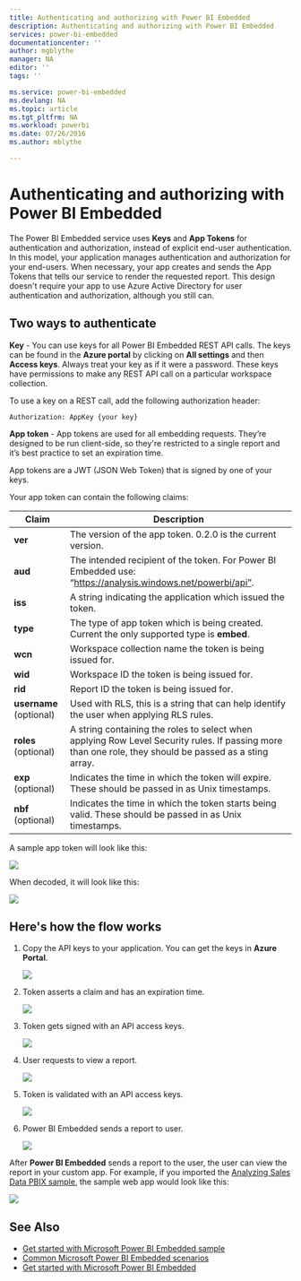 ```yaml
---
title: Authenticating and authorizing with Power BI Embedded
description: Authenticating and authorizing with Power BI Embedded
services: power-bi-embedded
documentationcenter: ''
author: mgblythe
manager: NA
editor: ''
tags: ''

ms.service: power-bi-embedded
ms.devlang: NA
ms.topic: article
ms.tgt_pltfrm: NA
ms.workload: powerbi
ms.date: 07/26/2016
ms.author: mblythe

---
```

# Authenticating and authorizing with Power BI Embedded
The Power BI Embedded service uses **Keys** and **App Tokens** for authentication and authorization, instead of explicit end-user authentication. In this model, your application manages authentication and authorization for your end-users. When necessary, your app creates and sends the App Tokens that tells our service to render the requested report. This design doesn't require your app to use Azure Active Directory for user authentication and authorization, although you still can.

## Two ways to authenticate
**Key** -  You can use keys for all Power BI Embedded REST API calls. The keys can be found in the **Azure portal** by clicking on **All settings** and then **Access keys**. Always treat your key as if it were a password. These keys have permissions to make any REST API call on a particular workspace collection.

To use a key on a REST call, add the following authorization header:            

    Authorization: AppKey {your key}

**App token** - App tokens are used for all embedding requests. They’re designed to be run client-side, so they're restricted to a single report and it’s best practice to set an expiration time.

App tokens are a JWT (JSON Web Token) that is signed by one of your keys.

Your app token can contain the following claims:

| Claim | Description |
| --- | --- |
| **ver** |The version of the app token. 0.2.0 is the current version. |
| **aud** |The intended recipient of the token. For Power BI Embedded use: “https://analysis.windows.net/powerbi/api”. |
| **iss** |A string indicating the application which issued the token. |
| **type** |The type of app token which is being created. Current the only supported type is **embed**. |
| **wcn** |Workspace collection name the token is being issued for. |
| **wid** |Workspace ID the token is being issued for. |
| **rid** |Report ID the token is being issued for. |
| **username** (optional) |Used with RLS, this is a string that can help identify the user when applying RLS rules. |
| **roles** (optional) |A string containing the roles to select when applying Row Level Security rules. If passing more than one role, they should be passed as a sting array. |
| **exp** (optional) |Indicates the time in which the token will expire. These should be passed in as Unix timestamps. |
| **nbf** (optional) |Indicates the time in which the token starts being valid. These should be passed in as Unix timestamps. |

A sample app token will look like this:

![](media\\power-bi-embedded-app-token-flow\\power-bi-embedded-app-token-flow-sample-coded.png)

When decoded, it will look like this:

![](media\\power-bi-embedded-app-token-flow\\power-bi-embedded-app-token-flow-sample-decoded.png)

## Here's how the flow works
1. Copy the API keys to your application. You can get the keys in **Azure Portal**.
   
    ![](media\\powerbi-embedded-get-started-sample\\azure-portal.png)
2. Token asserts a claim and has an expiration time.
   
    ![](media\\powerbi-embedded-get-started-sample\\power-bi-embedded-token-2.png)
3. Token gets signed with an API access keys.
   
    ![](media\\powerbi-embedded-get-started-sample\\power-bi-embedded-token-3.png)
4. User requests to view a report.
   
    ![](media\\powerbi-embedded-get-started-sample\\power-bi-embedded-token-4.png)
5. Token is validated with an API access keys.
   
   ![](media\\powerbi-embedded-get-started-sample\\power-bi-embedded-token-5.png)
6. Power BI Embedded sends a report to user.
   
   ![](media\\powerbi-embedded-get-started-sample\\power-bi-embedded-token-6.png)

After **Power BI Embedded** sends a report to the user, the user can view the report in your custom app. For example, if you imported the [Analyzing Sales Data PBIX sample](http://download.microsoft.com/download/1/4/E/14EDED28-6C58-4055-A65C-23B4DA81C4DE/Analyzing_Sales_Data.pbix), the sample web app would look like this:

![](media\\powerbi-embedded-get-started-sample\\sample-web-app.png)

## See Also
* [Get started with Microsoft Power BI Embedded sample](power-bi-embedded-get-started-sample.md)
* [Common Microsoft Power BI Embedded scenarios](power-bi-embedded-scenarios.md)
* [Get started with Microsoft Power BI Embedded](power-bi-embedded-get-started.md)

